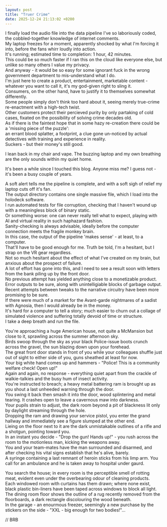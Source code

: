 ```yaml
---
layout: post
title: "Truer Crime"
date: 2025-12-24 21:13:02 +0200
---
```


I finally load the audio file into the data pipeline I've so laboriously coded, the cobbled-together knowledge of internet comments.  
My laptop freezes for a moment, apparently shocked by what I'm forcing it into, before the fans whirr loudly into action.  
It's running; estimated time to completion: 1 hour, 42 minutes.  
This could be so much faster if I ran this on the cloud like everyone else, but unlike so many others I value my privacy.  
And anyway - it would be so easy for some ignorant fuck in the wrong government department to mis-understand what I do.  
I'm just here to create a product, entertainment, marketable content - whatever you want to call it, it's my god-given right to sling it.  
Consumers, on the other hand, have to justify it to themselves somewhat differently.  
Some people simply don't think too hard about it, seeing merely true-crime re-enactment with a high-tech twist.  
Other customers protect their percieved purity by only partaking of cold cases, fixated on the possibility of solving crime decades old.  
As if there is the faintest hope that in some hazy re-creation there could be a 'missing piece of the puzzle':  
an errant blood splatter, a footprint, a clue gone un-noticed by actual detectives with training and experience in reality.  
Suckers - but their money's still good.  

I lean back in my chair and vape. The buzzing laptop and my own breathing are the only sounds within my quiet home.

It's been a while since I touched this blog. Anyone miss me? I guess not - it's been a busy couple of years.

A soft alert tells me the pipeline is complete, and with a soft sigh of relief my laptop cuts off it's fan.  
The output directory contains one single massive file, which I load into the holodeck software.  
I run automated tests for file corruption, checking that I haven't wound up with a meaningless block of binary static.  
Or something worse: one can never really tell what to expect, playing with AI and virtual reality in such haphazard fashion.  
Sanity-checking is always advisable, ideally before the computer connection meets the fragile monkey brain.  
In this case, the output of the pipeline 'makes sense' - at least, to a computer.  
That'll have to be good enough for me. Truth be told, I'm a hesitant, but I strap on the VR gear regardless.  
Not so much hesitant about the effect of what I've created on my brain, but anxious about the prospect of failure.  
A lot of effort has gone into this, and I need to see a result soon with letters from the bank piling up by the front door.  
No previous attempt has yielded anything close to a monetizable product.  
Error outputs to be sure, along with unintelligiable blocks of garbage output.  
Recent attempts between tweaks to the narrative circuitry have been more promising to be sure.  
If there were much of a market for the Avant-garde nightmares of a sadist with Agnosia, then I would already be in the money.  
It's hard for a computer to tell a story; much easier to churn out a collage of simulated violence and suffering totally devoid of time or structure.  
I take a deep breath and run the file.  

You're approaching a huge American house, not quite a McMansion but close to it, sprawling across the summer afternoon sky.  
Birds swoop through the sky as your black Police-issue boots crunch across the gravel, the sun blazing down upon your forehead.  
The great front door stands in front of you while your colleagues shuffle just out of sight to either side of you, guns sheathed at least for now.  
Your big white hand comes up and hammers - "Police! This is a community welfare check! Open up!"  
Again and again, no response - everything quiet apart from the crackle of walkie-talkies and the busy hum of insect activity.  
You're instructed to breach; a heavy metal battering ram is brought up as you shout a last unheeded warning through the door.  
You swing it back then smash it into the door, wood splintering and metal tearing. It crashes open to leave a cavernous maw into darkness.  
Your pupils strain to adjust, the dark room beyond a pit of blackness lit only by daylight streaming through the hole.  
Dropping the ram and drawing your service pistol, you enter the grand hallway and immediately see a figure slumped at the other end.  
Lieing on the floor next to it are the dark unmistakable outlines of a rifle and a shotgun, pointing toward you.  
In an instant you decide - "Drop the gun! Hands up!" - you rush across the room to the motionless man, kicking the weapons away.  
You and your team-mates have the man surrounded and disarmed, and after checking his vital signs establish that he's alive, barely.  
A syringe containing a last remnant of heroin sticks from his limp arm. You call for an ambulance and he is taken away to hospital under gaurd.  

You search the house; in every room is the perceptible smell of rotting meat, evident even under the overbearing odour of cleaning products.  
Each windowed room with curtains has them drawn; where none exist, black plastic bin-liners have been taped across windows to block all light.  
The dining room floor shows the outline of a rug recently removed from the floorboards, a dark rectangle discolouring the wood beneath.  
In the garage - an enourmous freezer, seemingly a new purchase by the stickers on the side - "XXL - big enough for two bodies!"...  

// BRB










